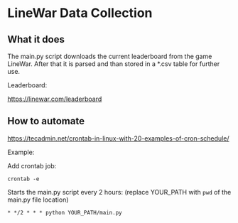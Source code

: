 # LineWar Data Collection

## What it does

The main.py script downloads the current leaderboard from the game LineWar. After that it is parsed and than stored in a *.csv table for further use.

Leaderboard:

https://linewar.com/leaderboard

## How to automate
https://tecadmin.net/crontab-in-linux-with-20-examples-of-cron-schedule/

Example:

Add crontab job:

````
crontab -e
````

Starts the main.py script every 2 hours:
(replace YOUR_PATH with ``pwd`` of the main.py file location)

````
* */2 * * * python YOUR_PATH/main.py
````
